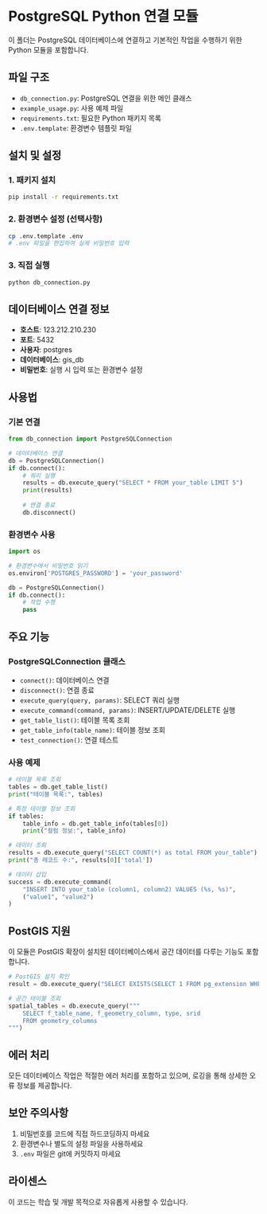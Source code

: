 # PostgreSQL Python 연결 모듈

이 폴더는 PostgreSQL 데이터베이스에 연결하고 기본적인 작업을 수행하기 위한 Python 모듈을 포함합니다.

## 파일 구조

- `db_connection.py`: PostgreSQL 연결을 위한 메인 클래스
- `example_usage.py`: 사용 예제 파일
- `requirements.txt`: 필요한 Python 패키지 목록
- `.env.template`: 환경변수 템플릿 파일

## 설치 및 설정

### 1. 패키지 설치

```bash
pip install -r requirements.txt
```

### 2. 환경변수 설정 (선택사항)

```bash
cp .env.template .env
# .env 파일을 편집하여 실제 비밀번호 입력
```

### 3. 직접 실행

```bash
python db_connection.py
```

## 데이터베이스 연결 정보

- **호스트**: 123.212.210.230
- **포트**: 5432
- **사용자**: postgres
- **데이터베이스**: gis_db
- **비밀번호**: 실행 시 입력 또는 환경변수 설정

## 사용법

### 기본 연결

```python
from db_connection import PostgreSQLConnection

# 데이터베이스 연결
db = PostgreSQLConnection()
if db.connect():
    # 쿼리 실행
    results = db.execute_query("SELECT * FROM your_table LIMIT 5")
    print(results)
    
    # 연결 종료
    db.disconnect()
```

### 환경변수 사용

```python
import os

# 환경변수에서 비밀번호 읽기
os.environ['POSTGRES_PASSWORD'] = 'your_password'

db = PostgreSQLConnection()
if db.connect():
    # 작업 수행
    pass
```

## 주요 기능

### PostgreSQLConnection 클래스

- `connect()`: 데이터베이스 연결
- `disconnect()`: 연결 종료
- `execute_query(query, params)`: SELECT 쿼리 실행
- `execute_command(command, params)`: INSERT/UPDATE/DELETE 실행
- `get_table_list()`: 테이블 목록 조회
- `get_table_info(table_name)`: 테이블 정보 조회
- `test_connection()`: 연결 테스트

### 사용 예제

```python
# 테이블 목록 조회
tables = db.get_table_list()
print("테이블 목록:", tables)

# 특정 테이블 정보 조회
if tables:
    table_info = db.get_table_info(tables[0])
    print("컬럼 정보:", table_info)

# 데이터 조회
results = db.execute_query("SELECT COUNT(*) as total FROM your_table")
print("총 레코드 수:", results[0]['total'])

# 데이터 삽입
success = db.execute_command(
    "INSERT INTO your_table (column1, column2) VALUES (%s, %s)",
    ("value1", "value2")
)
```

## PostGIS 지원

이 모듈은 PostGIS 확장이 설치된 데이터베이스에서 공간 데이터를 다루는 기능도 포함합니다.

```python
# PostGIS 설치 확인
result = db.execute_query("SELECT EXISTS(SELECT 1 FROM pg_extension WHERE extname = 'postgis')")

# 공간 테이블 조회
spatial_tables = db.execute_query("""
    SELECT f_table_name, f_geometry_column, type, srid 
    FROM geometry_columns
""")
```

## 에러 처리

모든 데이터베이스 작업은 적절한 에러 처리를 포함하고 있으며, 로깅을 통해 상세한 오류 정보를 제공합니다.

## 보안 주의사항

1. 비밀번호를 코드에 직접 하드코딩하지 마세요
2. 환경변수나 별도의 설정 파일을 사용하세요
3. `.env` 파일은 git에 커밋하지 마세요

## 라이센스

이 코드는 학습 및 개발 목적으로 자유롭게 사용할 수 있습니다.
